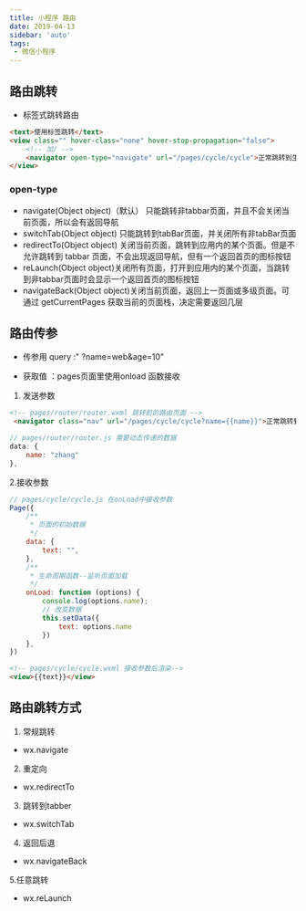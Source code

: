 ```yaml
---
title: 小程序 路由
date: 2019-04-13
sidebar: 'auto'
tags:
 - 微信小程序
---
```


## 路由跳转

- 标签式跳转路由

```html
<text>使用标签跳转</text>
<view class="" hover-class="none" hover-stop-propagation="false">
    <!-- 加/ -->
    <navigator open-type="navigate" url="/pages/cycle/cycle">正常跳转到生命周期页面</navigator>
</view>
```

### open-type

- navigate(Object object)（默认） 只能跳转非tabbar页面，并且不会关闭当前页面，所以会有返回导航
- switchTab(Object object) 只能跳转到tabBar页面，并关闭所有非tabBar页面
- redirectTo(Object object) 关闭当前页面，跳转到应用内的某个页面。但是不允许跳转到 tabbar 页面，不会出现返回导航，但有一个返回首页的图标按钮
- reLaunch(Object object)关闭所有页面，打开到应用内的某个页面，当跳转到非tabbar页面时会显示一个返回首页的图标按钮
- navigateBack(Object object)关闭当前页面，返回上一页面或多级页面。可通过 getCurrentPages 获取当前的页面栈，决定需要返回几层

## 路由传参

- 传参用 query :" ?name=web&age=10"

- 获取值 ：pages页面里使用onload 函数接收

1. 发送参数

```html
<!-- pages/router/router.wxml 跳转前的路由页面 -->
 <navigator class="nav" url="/pages/cycle/cycle?name={{name}}">正常跳转到生命周期页面</navigator>
```

```js
// pages/router/router.js 需要动态传递的数据
data: {
    name: "zhang"
},
```

2.接收参数

```js
// pages/cycle/cycle.js 在onLoad中接收参数
Page({
    /**
     * 页面的初始数据
     */
    data: {
        text: "",
    },
    /**
     * 生命周期函数--监听页面加载
     */
    onLoad: function (options) {
        console.log(options.name);
        // 改变数据
        this.setData({
            text: options.name
        })
    },
})
```

```html
<!-- pages/cycle/cycle.wxml 接收参数后渲染-->
<view>{{text}}</view>
```

## 路由跳转方式

1. 常规跳转

- wx.navigate

2. 重定向

- wx.redirectTo

3. 跳转到tabber

- wx.switchTab

4. 返回后退

- wx.navigateBack

5.任意跳转

- wx.reLaunch
